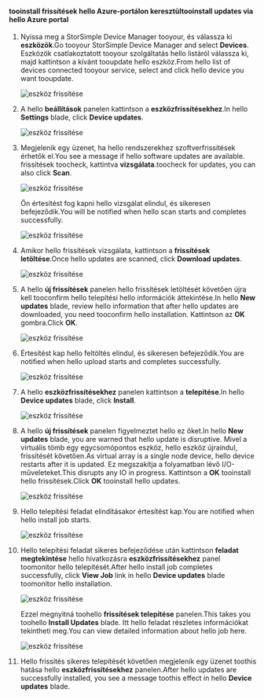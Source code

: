 <!--author=alkohli last changed: 01/18/17 -->

#### <a name="tooinstall-updates-via-hello-azure-portal"></a><span data-ttu-id="22dd8-101">tooinstall frissítések hello Azure-portálon keresztül</span><span class="sxs-lookup"><span data-stu-id="22dd8-101">tooinstall updates via hello Azure portal</span></span>

1. <span data-ttu-id="22dd8-102">Nyissa meg a StorSimple Device Manager tooyour, és válassza ki **eszközök**.</span><span class="sxs-lookup"><span data-stu-id="22dd8-102">Go tooyour StorSimple Device Manager and select **Devices**.</span></span> <span data-ttu-id="22dd8-103">Eszközök csatlakoztatott tooyour szolgáltatás hello listáról válassza ki, majd kattintson a kívánt tooupdate hello eszköz.</span><span class="sxs-lookup"><span data-stu-id="22dd8-103">From hello list of devices connected tooyour service, select and click hello device you want tooupdate.</span></span> 

    ![eszköz frissítése](../includes/media/storsimple-virtual-array-install-update-via-portal-04/azupdate1m.png) 

2. <span data-ttu-id="22dd8-105">A hello **beállítások** panelen kattintson a **eszközfrissítésekhez**.</span><span class="sxs-lookup"><span data-stu-id="22dd8-105">In hello **Settings** blade, click **Device updates**.</span></span> 

    ![eszköz frissítése](../includes/media/storsimple-virtual-array-install-update-via-portal-04/azupdate2m.png)  

3. <span data-ttu-id="22dd8-107">Megjelenik egy üzenet, ha hello rendszerekhez szoftverfrissítések érhetők el.</span><span class="sxs-lookup"><span data-stu-id="22dd8-107">You see a message if hello software updates are available.</span></span> <span data-ttu-id="22dd8-108">frissítések toocheck, kattintva **vizsgálata**.</span><span class="sxs-lookup"><span data-stu-id="22dd8-108">toocheck for updates, you can also click **Scan**.</span></span>

    ![eszköz frissítése](../includes/media/storsimple-virtual-array-install-update-via-portal-04/azupdate3m1.png)

    <span data-ttu-id="22dd8-110">Ön értesítést fog kapni hello vizsgálat elindul, és sikeresen befejeződik.</span><span class="sxs-lookup"><span data-stu-id="22dd8-110">You will be notified when hello scan starts and completes successfully.</span></span>

    ![eszköz frissítése](../includes/media/storsimple-virtual-array-install-update-via-portal-04/azupdate5m.png)

4. <span data-ttu-id="22dd8-112">Amikor hello frissítések vizsgálata, kattintson a **frissítések letöltése**.</span><span class="sxs-lookup"><span data-stu-id="22dd8-112">Once hello updates are scanned, click **Download updates**.</span></span> 

    ![eszköz frissítése](../includes/media/storsimple-virtual-array-install-update-via-portal-04/azupdate6m.png)

5. <span data-ttu-id="22dd8-114">A hello **új frissítések** panelen hello frissítések letöltését követően újra kell tooconfirm hello telepítési hello információk áttekintése.</span><span class="sxs-lookup"><span data-stu-id="22dd8-114">In hello **New updates** blade, review hello information that after hello updates are downloaded, you need tooconfirm hello installation.</span></span> <span data-ttu-id="22dd8-115">Kattintson az **OK** gombra.</span><span class="sxs-lookup"><span data-stu-id="22dd8-115">Click **OK**.</span></span>

    ![eszköz frissítése](../includes/media/storsimple-virtual-array-install-update-via-portal-04/azupdate7m.png)

6. <span data-ttu-id="22dd8-117">Értesítést kap hello feltöltés elindul, és sikeresen befejeződik.</span><span class="sxs-lookup"><span data-stu-id="22dd8-117">You are notified when hello upload starts and completes successfully.</span></span>

     ![eszköz frissítése](../includes/media/storsimple-virtual-array-install-update-via-portal-04/azupdate8m.png)

5. <span data-ttu-id="22dd8-119">A hello **eszközfrissítésekhez** panelen kattintson a **telepítése**.</span><span class="sxs-lookup"><span data-stu-id="22dd8-119">In hello **Device updates** blade, click **Install**.</span></span>

     ![eszköz frissítése](../includes/media/storsimple-virtual-array-install-update-via-portal-04/azupdate11m1.png)   

6. <span data-ttu-id="22dd8-121">A hello **új frissítések** panelen figyelmeztet hello ez őket.</span><span class="sxs-lookup"><span data-stu-id="22dd8-121">In hello **New updates** blade, you are warned that hello update is disruptive.</span></span> <span data-ttu-id="22dd8-122">Mivel a virtuális tömb egy egycsomópontos eszköz, hello eszköz újraindul, frissítését követően.</span><span class="sxs-lookup"><span data-stu-id="22dd8-122">As virtual array is a single node device, hello device restarts after it is updated.</span></span> <span data-ttu-id="22dd8-123">Ez megszakítja a folyamatban lévő I/O-műveleteket.</span><span class="sxs-lookup"><span data-stu-id="22dd8-123">This disrupts any IO in progress.</span></span> <span data-ttu-id="22dd8-124">Kattintson a **OK** tooinstall hello frissítések.</span><span class="sxs-lookup"><span data-stu-id="22dd8-124">Click **OK** tooinstall hello updates.</span></span> 

    ![eszköz frissítése](../includes/media/storsimple-virtual-array-install-update-via-portal-04/azupdate12m.png) 

7. <span data-ttu-id="22dd8-126">Hello telepítési feladat elindításakor értesítést kap.</span><span class="sxs-lookup"><span data-stu-id="22dd8-126">You are notified when hello install job starts.</span></span> 

    ![eszköz frissítése](../includes/media/storsimple-virtual-array-install-update-via-portal-04/azupdate13m.png)

8.  <span data-ttu-id="22dd8-128">Hello telepítési feladat sikeres befejeződése után kattintson **feladat megtekintése** hello hivatkozásra **eszközfrissítésekhez** panel toomonitor hello telepítését.</span><span class="sxs-lookup"><span data-stu-id="22dd8-128">After hello install job completes successfully, click **View Job** link in hello **Device updates** blade toomonitor hello installation.</span></span> 

    ![eszköz frissítése](../includes/media/storsimple-virtual-array-install-update-via-portal-04/azupdate15m1.png)

    <span data-ttu-id="22dd8-130">Ezzel megnyitná toohello **frissítések telepítése** panelen.</span><span class="sxs-lookup"><span data-stu-id="22dd8-130">This takes you toohello **Install Updates** blade.</span></span> <span data-ttu-id="22dd8-131">Itt hello feladat részletes információkat tekintheti meg.</span><span class="sxs-lookup"><span data-stu-id="22dd8-131">You can view detailed information about hello job here.</span></span>

    ![eszköz frissítése](../includes/media/storsimple-virtual-array-install-update-via-portal-04/azupdate16m1.png)

9. <span data-ttu-id="22dd8-133">Hello frissítés sikeres telepítését követően megjelenik egy üzenet toothis hatása hello **eszközfrissítésekhez** panelen.</span><span class="sxs-lookup"><span data-stu-id="22dd8-133">After hello updates are successfully installed, you see a message toothis effect in hello **Device updates** blade.</span></span> 

